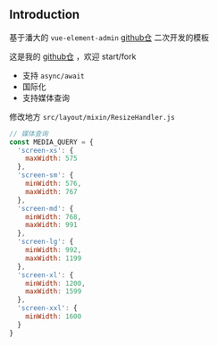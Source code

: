 ## Introduction

基于潘大的 `vue-element-admin` [github仓](https://github.com/PanJiaChen/vue-element-admin) 二次开发的模板

这是我的 [github仓](https://github.com/zehuichan/vant-mall-admin) ，欢迎 start/fork

- 支持 `async/await`
- 国际化
- 支持媒体查询

修改地方 `src/layout/mixin/ResizeHandler.js`

```js
// 媒体查询
const MEDIA_QUERY = {
  'screen-xs': {
    maxWidth: 575
  },
  'screen-sm': {
    minWidth: 576,
    maxWidth: 767
  },
  'screen-md': {
    minWidth: 768,
    maxWidth: 991
  },
  'screen-lg': {
    minWidth: 992,
    maxWidth: 1199
  },
  'screen-xl': {
    minWidth: 1200,
    maxWidth: 1599
  },
  'screen-xxl': {
    minWidth: 1600
  }
}
```